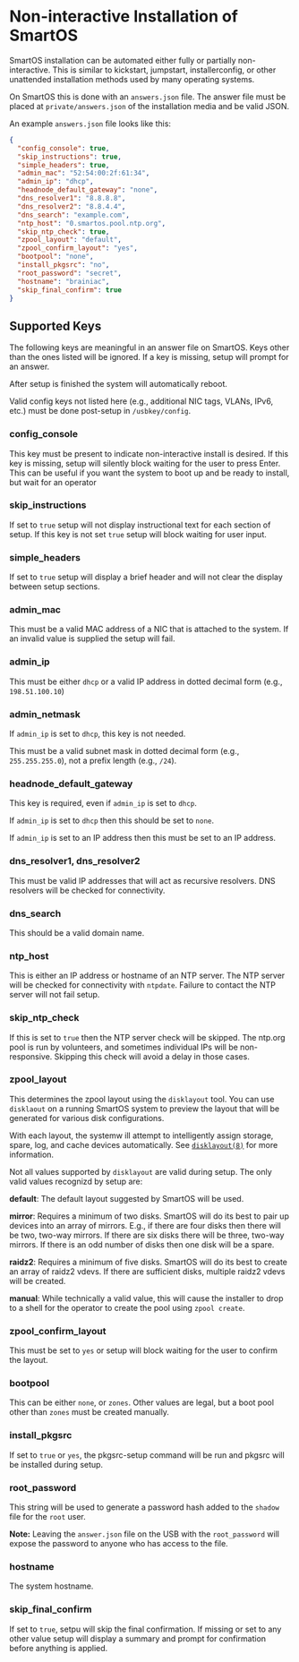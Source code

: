 # Non-interactive Installation of SmartOS

SmartOS installation can be automated either fully or partially non-interactive.
This is similar to kickstart, jumpstart, installerconfig, or other unattended
installation methods used by many operating systems.

On SmartOS this is done with an `answers.json` file. The answer file must be
placed at `private/answers.json` of the installation media and be valid JSON.

An example `answers.json` file looks like this:

```json
{
  "config_console": true,
  "skip_instructions": true,
  "simple_headers": true,
  "admin_mac": "52:54:00:2f:61:34",
  "admin_ip": "dhcp",
  "headnode_default_gateway": "none",
  "dns_resolver1": "8.8.8.8",
  "dns_resolver2": "8.8.4.4",
  "dns_search": "example.com",
  "ntp_host": "0.smartos.pool.ntp.org",
  "skip_ntp_check": true,
  "zpool_layout": "default",
  "zpool_confirm_layout": "yes",
  "bootpool": "none",
  "install_pkgsrc": "no",
  "root_password": "secret",
  "hostname": "brainiac",
  "skip_final_confirm": true
}
```

## Supported Keys

The following keys are meaningful in an answer file on SmartOS. Keys other than
the ones listed will be ignored. If a key is missing, setup will prompt for
an answer.

After setup is finished the system will automatically reboot.

Valid config keys not listed here (e.g., additional NIC tags, VLANs, IPv6,
etc.) must be done post-setup in `/usbkey/config`.

### config_console

This key must be present to indicate non-interactive install is desired. If
this key is missing, setup will silently block waiting for the user to press
Enter. This can be useful if you want the system to boot up and be ready to
install, but wait for an operator

### skip_instructions

If set to `true` setup will not display instructional text for each section of
setup. If this key is not set `true` setup will block waiting for user input.

### simple_headers

If set to `true` setup will display a brief header and will not clear the
display between setup sections.

### admin_mac

This must be a valid MAC address of a NIC that is attached to the system. If
an invalid value is supplied the setup will fail.

### admin_ip

This must be either `dhcp` or a valid IP address in dotted decimal form
(e.g., `198.51.100.10`)

### admin_netmask

If `admin_ip` is set to `dhcp`, this key is not needed.

This must be a valid subnet mask in dotted decimal form (e.g., `255.255.255.0`),
not a prefix length (e.g., `/24`).

### headnode_default_gateway

This key is required, even if `admin_ip` is set to `dhcp`.

If `admin_ip` is set to `dhcp` then this should be set to `none`.

If `admin_ip` is set to an IP address then this must be set to an IP address.

### dns_resolver1, dns_resolver2

This must be valid IP addresses that will act as recursive resolvers. DNS
resolvers will be checked for connectivity.

### dns_search

This should be a valid domain name.

### ntp_host

This is either an IP address or hostname of an NTP server. The NTP server will
be checked for connectivity with `ntpdate`. Failure to contact the NTP server
will not fail setup.

### skip_ntp_check

If this is set to `true` then the NTP server check will be skipped. The
ntp.org pool is run by volunteers, and sometimes individual IPs will be
non-responsive. Skipping this check will avoid a delay in those cases.

### zpool_layout

This determines the zpool layout using the `disklayout` tool. You can use
`disklaout` on a running SmartOS system to preview the layout that will be
generated for various disk configurations.

With each layout, the systemw ill attempt to intelligently assign storage,
spare, log, and cache devices automatically. See [`disklayout(8)`][1] for more
information.

[1]: https://smartos.org/man/8/disklayout

Not all values supported by `disklayout` are valid during setup. The only valid
values recognizd by setup are:

**default**: The default layout suggested by SmartOS will be used.

**mirror**: Requires a minimum of two disks. SmartOS will do its best to pair
up devices into an array of mirrors. E.g., if there are four disks then there
will be two, two-way mirrors. If there are six disks there will be three,
two-way mirrors. If there is an odd number of disks then one disk will be a
spare.

**raidz2**: Requires a minimum of five disks. SmartOS will do its best to create
an array of raidz2 vdevs. If there are sufficient disks, multiple raidz2 vdevs
will be created.

**manual**: While technically a valid value, this will cause the installer
to drop to a shell for the operator to create the pool using `zpool create`.

### zpool_confirm_layout

This must be set to `yes` or setup will block waiting for the user to confirm
the layout.

### bootpool

This can be either `none`, or `zones`. Other values are legal, but a boot pool
other than `zones` must be created manually.

### install_pkgsrc

If set to `true` or `yes`, the pkgsrc-setup command will be run and pkgsrc
will be installed during setup.

### root_password

This string will be used to generate a password hash added to the `shadow`
file for the `root` user.

**Note:** Leaving the `answer.json` file on the USB with the `root_password`
will expose the password to anyone who has access to the file.

### hostname

The system hostname.

### skip_final_confirm

If set to `true`, setpu will skip the final confirmation. If missing or set to
any other value setup will display a summary and prompt for confirmation before
anything is applied.

